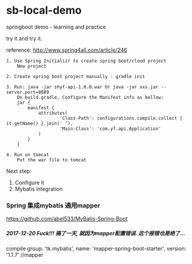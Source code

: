 # sb-local-demo

springboot demo - learning and practice

try it and try it.

reference: http://www.spring4all.com/article/246


	1. Use Spring Initializr to create spring boot/cloud project
	    New project
	
	2. Create spring boot project manually - gradle init
	
	3. Run: java -jar shyf-api-1.0.0.war Or java -jar xxx.jar --server.port=8089
	    On build.gradle, Configure the Manifest info as bellow: 
        jar {
            manifest {
                attributes(
                        'Class-Path': configurations.compile.collect { it.getName() }.join(' '),
                        'Main-Class': 'com.yf.api.Application'
                )
            }
        }
	
	4. Run on tomcat
        Put the war file to tomcat
        
Next step: 
1. Configure it
2. Mybatis integration


### Spring 集成mybatis 通用mapper
https://github.com/abel533/MyBatis-Spring-Boot

##### 2017-12-20 Fuck!!! 搞了一天, 就因为mapper配置错误. 这个报错也是绝了... 
compile group: 'tk.mybatis', name: 'mapper-spring-boot-starter', version: '1.1.7' //mapper


